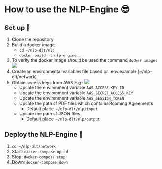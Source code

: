 # How to use the NLP-Engine 😎

## Set up 🙂
1. Clone the repository
2. Build a docker image:
    - `cd ~/nlp-dlt/nlp`
    - `docker build -t nlp-engine .`
3. To verify the docker image should be used the command `docker images`
    <img src="https://github.com/sfl0r3nz05/nlp-dlt/blob/sentencelvl/documentation/images/dockerVerification.png">
3. Create an environmental variables file based on .env.example (~/nlp-dlt/network)
4. Obtain access keys from AWS E.g.:
    <img src="https://github.com/sfl0r3nz05/nlp-dlt/blob/sentencelvl/documentation/images/accessKey.png">
    - Update the environment variable `AWS_ACCESS_KEY_ID`
    - Update the environment variable `AWS_SECRET_ACCESS_KEY`
    - Update the environment variable `AWS_SESSION_TOKEN`
    - Update the path of PDF files which contains Roaming Agreements
        - Default place: `~/nlp-dlt/nlp/input`
    - Update the path of JSON files
        - Default place: `~/nlp-dlt/nlp/output`

## Deploy the NLP-Engine 🙂
1. `cd ~/nlp-dlt/network`
2. Start: `docker-compose up -d`
3. Stop: `docker-compose stop`
4. Down: `docker-compose down`